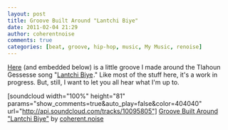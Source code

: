 ```yaml
---
layout: post
title: Groove Built Around "Lantchi Biye"
date: 2011-02-04 21:29
author: coherentnoise
comments: true
categories: [beat, groove, hip-hop, music, My Music, renoise]
---
```

<a title="Groove Built Around Lantchi Biye on SoundCloud." href="http://soundcloud.com/coherent-noise/groove-built-around-lantchi" target="_blank">Here</a> (and embedded below) is a little groove I made around the Tlahoun Gessesse song "<a href="http://www.amazon.com/gp/product/B0014M3KJG?ie=UTF8&amp;tag=twittcoher-20&amp;linkCode=as2&amp;camp=1789&amp;creative=390957&amp;creativeASIN=B0014M3KJG">Lantchi Biye</a><img style="border:none!important;margin:0!important;" src="http://www.assoc-amazon.com/e/ir?t=twittcoher-20&amp;l=as2&amp;o=1&amp;a=B0014M3KJG" border="0" alt="" width="1" height="1" />." Like most of the stuff here, it's a work in progress. But, still, I want to let you all hear what I'm up to.

[soundcloud width="100%" height="81" params="show_comments=true&amp;auto_play=false&amp;color=404040" url="http://api.soundcloud.com/tracks/10095805"] <a href="http://soundcloud.com/coherent-noise/groove-built-around-lantchi">Groove Built Around "Lantchi Biye"</a> by <a href="http://soundcloud.com/coherent-noise">coherent.noise</a>
